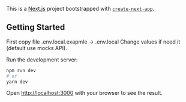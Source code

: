 This is a [Next.js](https://nextjs.org/) project bootstrapped with [`create-next-app`](https://github.com/vercel/next.js/tree/canary/packages/create-next-app).

## Getting Started

First copy file .env.local.exapmle -> .env.local
Change values if need it (default use mocks API).

Run the development server:

```bash
npm run dev
# or
yarn dev
```

Open [http://localhost:3000](http://localhost:3000) with your browser to see the result.
